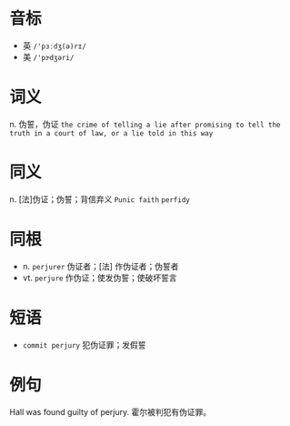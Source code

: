 # 音标

- 英 `/'pɜːdʒ(ə)rɪ/`
- 美 `/'pɝdʒəri/`

# 词义

n. 伪誓，伪证
`the crime of telling a lie after promising to tell the truth in a court of law, or a lie told in this way`

# 同义

n. [法]伪证；伪誓；背信弃义
`Punic faith` `perfidy`

# 同根

- n. `perjurer` 伪证者；[法] 作伪证者；伪誓者
- vt. `perjure` 作伪证；使发伪誓；使破坏誓言

# 短语

- `commit perjury` 犯伪证罪；发假誓

# 例句

Hall was found guilty of perjury.
霍尔被判犯有伪证罪。


